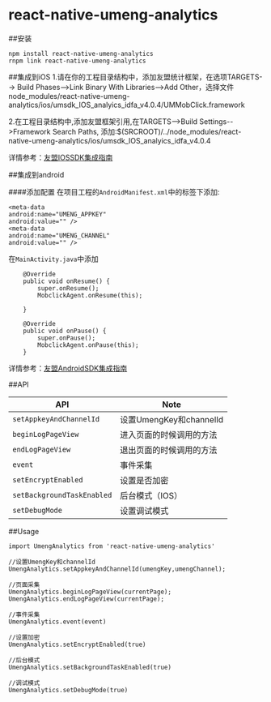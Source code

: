 # react-native-umeng-analytics
##安装
```
npm install react-native-umeng-analytics
rnpm link react-native-umeng-analytics
```

##集成到iOS
1.请在你的工程目录结构中，添加友盟统计框架，在选项TARGETS--> Build Phases-->Link Binary With Libraries-->Add Other，选择文件node_modules/react-native-umeng-analytics/ios/umsdk_IOS_analyics_idfa_v4.0.4/UMMobClick.framework<br>

2.在工程目录结构中,添加友盟框架引用,在TARGETS-->Build Settings-->Framework Search Paths, 添加:$(SRCROOT)/../node_modules/react-native-umeng-analytics/ios/umsdk_IOS_analyics_idfa_v4.0.4<br>

详情参考：[友盟IOSSDK集成指南](http://dev.umeng.com/analytics/ios-doc/integration)<br>

##集成到android


####添加配置
在项目工程的`AndroidManifest.xml`中的<Application>标签下添加:

```
<meta-data
android:name="UMENG_APPKEY"
android:value="" />
<meta-data
android:name="UMENG_CHANNEL"
android:value="" />
```
在`MainActivity.java`中添加
```
    @Override
    public void onResume() {
        super.onResume();
        MobclickAgent.onResume(this);

    }

    @Override
    public void onPause() {
        super.onPause();
        MobclickAgent.onPause(this);
    }
```

详情参考：[友盟AndroidSDK集成指南](http://dev.umeng.com/analytics/android-doc/integration)<br>

##API

| API | Note |    
|---|---|
| `setAppkeyAndChannelId` | 设置UmengKey和channelId |
| `beginLogPageView` | 进入页面的时候调用的方法 |
| `endLogPageView` | 退出页面的时候调用的方法 |
| `event` | 事件采集 |
| `setEncryptEnabled` | 设置是否加密 |
| `setBackgroundTaskEnabled` | 后台模式（IOS） |
| `setDebugMode` | 设置调试模式 |



##Usage

```
import UmengAnalytics from 'react-native-umeng-analytics'

//设置UmengKey和channelId
UmengAnalytics.setAppkeyAndChannelId(umengKey,umengChannel);

//页面采集
UmengAnalytics.beginLogPageView(currentPage);
UmengAnalytics.endLogPageView(currentPage);

//事件采集
UmengAnalytics.event(event)

//设置加密
UmengAnalytics.setEncryptEnabled(true)

//后台模式
UmengAnalytics.setBackgroundTaskEnabled(true)

//调试模式
UmengAnalytics.setDebugMode(true)

```


